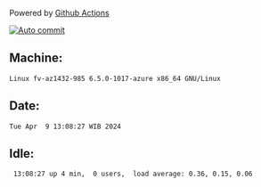Powered by [Github Actions](https://github.com/features/actions)

[![Auto commit](https://github.com/hiage/workstation/workflows/Auto%20commit/badge.svg)](https://github.com/hiage/workstation/actions?query=workflow%3A%22Auto+commit%22)

## Machine:
```
Linux fv-az1432-985 6.5.0-1017-azure x86_64 GNU/Linux
```
## Date:
```
Tue Apr  9 13:08:27 WIB 2024
```
## Idle:
```
 13:08:27 up 4 min,  0 users,  load average: 0.36, 0.15, 0.06
```
